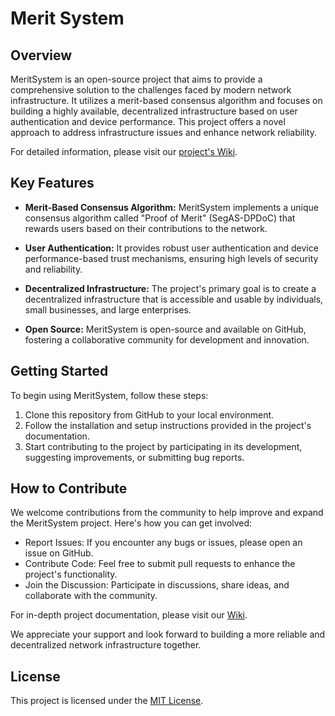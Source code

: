 # Merit System

## Overview

MeritSystem is an open-source project that aims to provide a comprehensive solution to the challenges faced by modern network infrastructure. It utilizes a merit-based consensus algorithm and focuses on building a highly available, decentralized infrastructure based on user authentication and device performance. This project offers a novel approach to address infrastructure issues and enhance network reliability.

For detailed information, please visit our [project's Wiki](https://github.com/elysia090/Merit-System/wiki).

## Key Features

- **Merit-Based Consensus Algorithm:** MeritSystem implements a unique consensus algorithm called "Proof of Merit" (SegAS-DPDoC) that rewards users based on their contributions to the network.

- **User Authentication:** It provides robust user authentication and device performance-based trust mechanisms, ensuring high levels of security and reliability.

- **Decentralized Infrastructure:** The project's primary goal is to create a decentralized infrastructure that is accessible and usable by individuals, small businesses, and large enterprises.

- **Open Source:** MeritSystem is open-source and available on GitHub, fostering a collaborative community for development and innovation.

## Getting Started

To begin using MeritSystem, follow these steps:

1. Clone this repository from GitHub to your local environment.
2. Follow the installation and setup instructions provided in the project's documentation.
3. Start contributing to the project by participating in its development, suggesting improvements, or submitting bug reports.

## How to Contribute

We welcome contributions from the community to help improve and expand the MeritSystem project. Here's how you can get involved:

- Report Issues: If you encounter any bugs or issues, please open an issue on GitHub.
- Contribute Code: Feel free to submit pull requests to enhance the project's functionality.
- Join the Discussion: Participate in discussions, share ideas, and collaborate with the community.

For in-depth project documentation, please visit our [Wiki](https://github.com/elysia090/Merit-System/wiki).

We appreciate your support and look forward to building a more reliable and decentralized network infrastructure together.

## License

This project is licensed under the [MIT License](LICENSE).
